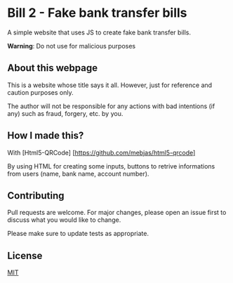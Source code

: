 # Bill 2 - Fake bank transfer bills

A simple website that uses JS to create fake bank transfer bills.

**Warning**: Do not use for malicious purposes

## About this webpage

This is a website whose title says it all. However, just for reference and caution purposes only.

The author will not be responsible for any actions with bad intentions (if any) such as fraud, forgery, etc. by you.

## How I made this?
With [Html5-QRCode] [https://github.com/mebjas/html5-qrcode]

By using HTML for creating some inputs, buttons to retrive informations from users (name, bank name, account number).

## Contributing

Pull requests are welcome. For major changes, please open an issue first
to discuss what you would like to change.

Please make sure to update tests as appropriate.

## License

[MIT](https://choosealicense.com/licenses/mit/)
